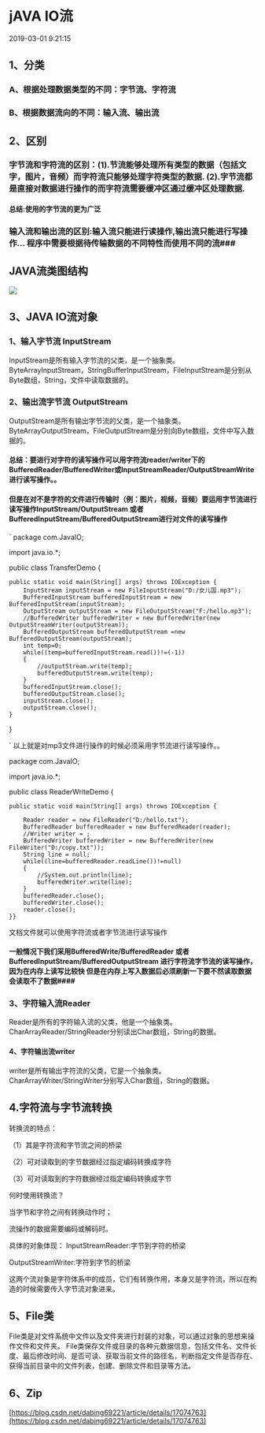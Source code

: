 # jAVA IO流 #
2019-03-01 9:21:15 
## 1、分类 ##
### A、根据处理数据类型的不同：字节流、字符流 ###
### B、根据数据流向的不同：输入流、输出流 ###

## 2、区别 ##
### 字节流和字符流的区别：(1).节流能够处理所有类型的数据（包括文字，图片，音频）而字符流只能够处理字符类型的数据. (2).字节流都是直接对数据进行操作的而字符流需要缓冲区通过缓冲区处理数据.  ###
#### 总结:使用的字节流的更为广泛 ####
### 输入流和输出流的区别:输入流只能进行读操作,输出流只能进行写操作... 程序中需要根据待传输数据的不同特性而使用不同的流###

## JAVA流类图结构 ##
![](https://i.imgur.com/EF7gMCe.png)

## 3、JAVA IO流对象 ##
### 1、输入字节流 InputStream ###
InputStream是所有输入字节流的父类，是一个抽象类。ByteArrayInputStream，StringBufferInputStream，FileInputStream是分别从Byte数组，String，文件中读取数据的。
### 2、输出流字节流 OutputStream ###
OutputStream是所有输出字节流的父类，是一个抽象类。
ByteArrayOutputStream，FileOutputStream是分别向Byte数组，文件中写入数据的。

#### 总结：要进行对字符的读写操作可以用字符流reader/writer下的BufferedReader/BufferedWriter或InputStreamReader/OutputStreamWrite进行读写操作。。
#### 
####   但是在对不是字符的文件进行传输时（例：图片，视频，音频）要运用字节流进行读写操作InputStream/OutputStream 或者BufferedInputStream/BufferedOutputStream进行对文件的读写操作  ####
`
package com.JavaIO;

import java.io.*;
 
public class TransferDemo {

    public static void main(String[] args) throws IOException {
        InputStream inputStream = new FileInputStream("D:/女儿国.mp3");
        BufferedInputStream bufferedInputStream = new BufferedInputStream(inputStream);
        OutputStream outputStream = new FileOutputStream("F:/hello.mp3");
        //BufferedWriter bufferedWriter = new BufferedWriter(new OutputStreamWriter(outputStream));
        BufferedOutputStream bufferedOutputStream =new BufferedOutputStream(outputStream);
        int temp=0;
        while((temp=bufferedInputStream.read())!=(-1))
        {
            //outputStream.write(temp);
            bufferedOutputStream.write(temp);
        }
        bufferedInputStream.close();
        bufferedOutputStream.close();
        inputStream.close();
        outputStream.close();
    }

}

`
以上就是对mp3文件进行操作的时候必须采用字节流进行读写操作。。 



 
 package com.JavaIO;

import java.io.*;

public class ReaderWriteDemo {

    public static void main(String[] args) throws IOException {

        Reader reader = new FileReader("D:/hello.txt");
        BufferedReader bufferedReader = new BufferedReader(reader);
        //Writer writer = ;
        BufferedWriter bufferedWriter = new BufferedWriter(new FileWriter("D:/copy.txt"));
        String line = null;
        while((line=bufferedReader.readLine())!=null)
        {
            //System.out.println(line);
            bufferedWriter.write(line);
        }
        bufferedReader.close();
        bufferedWriter.close();
        reader.close();
    }}

文档文件就可以使用字符流或者字节流进行读写操作

#### 一般情况下我们采用BufferedWrite/BufferedReader 或者 BufferedInputStream/BufferedOutputStream 进行字符流字节流的读写操作，因为在内存上读写比较快 但是在内存上写入数据后必须刷新一下要不然读取数据会读取不了数据####

### 3、字符输入流Reader ###
Reader是所有的字符输入流的父类，他是一个抽象类。CharArrayReader/StringReader分别读出Char数组，String的数据。
#### 4、字符输出流writer ####
writer是所有输出字符流的父类，它是一个抽象类。
CharArrayWriter/StringWriter分别写入Char数组，String的数据。

## 4.字符流与字节流转换
转换流的特点：

（1）其是字符流和字节流之间的桥梁

（2）可对读取到的字节数据经过指定编码转换成字符

（3）可对读取到的字符数据经过指定编码转换成字节



何时使用转换流？

当字节和字符之间有转换动作时；

流操作的数据需要编码或解码时。

具体的对象体现：
InputStreamReader:字节到字符的桥梁

OutputStreamWriter:字符到字节的桥梁

这两个流对象是字符体系中的成员，它们有转换作用，本身又是字符流，所以在构造的时候需要传入字节流对象进来。 
##

## 5、File类
File类是对文件系统中文件以及文件夹进行封装的对象，可以通过对象的思想来操作文件和文件夹。 File类保存文件或目录的各种元数据信息，包括文件名、文件长度、最后修改时间、是否可读、获取当前文件的路径名，判断指定文件是否存在、获得当前目录中的文件列表，创建、删除文件和目录等方法。
##

## 6、Zip ##
[https://blog.csdn.net/dabing69221/article/details/17074763](https://blog.csdn.net/dabing69221/article/details/17074763)